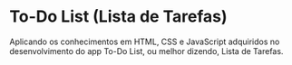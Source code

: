 # To-Do List (Lista de Tarefas)

Aplicando os conhecimentos em HTML, CSS e JavaScript adquiridos no desenvolvimento do app To-Do List, ou melhor dizendo, Lista de Tarefas.

